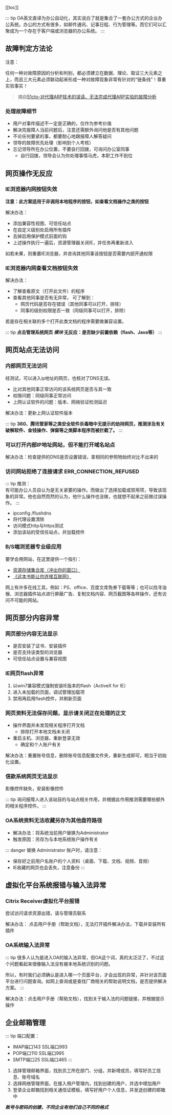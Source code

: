 [[toc]]

::: tip
OA英文直译为办公自动化，其实说白了就是集合了一套办公方式的企业办公系统。办公的方式有很多，如邮件通讯、记事日程、行为管理等。而它们可以汇聚成为一个存在于客户端或浏览器的办公系统。
:::

## 故障判定方法论

注意：

任何一种对故障原因的分析和判别，都必须建立在数据、理论、取证三大元素之上，而且三大元素必须联动起来形成一种对故障现象非常有针对的“链条线”！尊重实验事实！

> 摘自[51cto-对代理ARP技术的误读、无法完成代理ARP实验的故障分析](https://blog.51cto.com/7658423/1441149)

### 处理故障细节

* 用户对事件描述不一定是正确的，仅作为参考价值
* 解决完报障人当前问题后，注意还需额外询问他是否有其他问题
* 不论任何要紧的事，都要耐心地跟报障人解答疑问
* 领导的故障优先处理（影响到个人考核）
* 忘记领导所在办公位置，不要自行回拨，可询问办公室同事
    * 自行回拨，领导会认为你处理事情马虎，本职工作不到位

## 网页操作无反应

### IE浏览器内网按钮失效

**注意：此方案适用于非调用本地程序的按钮，如查看文档操作之类的按钮**

解决办法：
* 添加兼容性视图、可信任站点
* 在自定义级别处启用所有插件 
* 去掉启用保护模式前面的钩
* 上述操作执行一遍后，资源管理器关闭IE，并任务再重新进入

如若未果，则重置IE浏览器，并咨询其他同事该按钮是否需要内部开通权限

### IE浏览器内网查看文档按钮失效

解决办法：

* 了解查看原文（打开此文件）的程序
* 查看其他同事是否有无异常， 可了解到：
    * 网页代码是否存在错误（其他同事可以打开，排除）
    * 同事的级别权限是否一致（同级同事可以打开，排除）

若是存在相关联的多个打开此类文档的程序需要做兼容设置。

::: tip
**点击管理系统网页 ***模块*** 无反应：是否缺少前置依赖（flash、Java等）**
:::

## 网页站点无法访问

### 内部网页无法访问

经测试，可以进入ip地址的网页，也核对了DNS无误。

* 比对其他同事正常访问的该系统网页是否与其一致
* 权限问题：同级同事正常访问
* 上网认证软件的问题：版本、网络验证检测延迟

解决办法：更新上网认证软件版本

::: tip
**360、腾讯管家等之类安全软件杀毒暗中无提示的劫持网页，推测涉及有关破解软件、金钱操作、弹窗等之类脚本程序而被拦截了。**
:::

### 可以打开内部IP地址网站，但不能打开域名站点

解决办法：检查提供的DNS是否设置错误，拿相同的参照物始终对比不出来的

### 访问网站拒绝了连接请求 ERR_CONNECTION_REFUSED

::: tip
推测：  
有可能办公人员自认为是无关紧要的操作。而做出了选择加载或禁用项，导致该现象的异常。他也自然而然的认为，他什么操作也没做，也就想不起来之前做过误操作。
:::

* ipconfig /flushdns
* 将代理设置清除
* 访问模式http与https测试
* 添加该站的受信任站点，并加载控件

### B/S端浏览器专业级应用

要学会用网站，在这里提供一个指引：

* [资源存储集合库（冲出你的窗口）](https://github.com/hoochanlon/w3-goto-world)
* [《这本书能让你连接互联网》](https://github.com/hoochanlon/fq-book)

网上有许多在线工具，例如：PS、office、百度文库免券下载等等；也可以找寻油猴、浏览器插件站点进行屏蔽广告、复制文档内容、网页截图等各样操作，还有访问不可能的网站。

## 网页部分内容异常

### 网页部分内容无法显示

* 是否安装了证书、安装插件
* 是否支持该类型的浏览器
* 可信任站点设置与兼容视图

### IE网页flash异常

1. 以win7兼容模式强制安装IE版本的flash（ActiveX for IE）
2. 进入未加载的页面，调试管理加载项
3. 禁用再启用flash控件，并刷新页面

### 网页资料无法保存问题，显示请关闭正在处理的正文

* 操作界面并未发现相关程序打开文档
    * 排除打开本地文档未关闭
* 重启主机、浏览器，重新登录无效
    * 确定和个人账户有关

解决办法：重置账号信息，删除账号信息配置文件夹，重新生成即可，相当于初始化设置。

### 信款系统网页无法显示

影像控件缺失，安装影像控件

::: tip
询问报障人进入该站目的与站点相关作用，并根据此作用推测需要哪些额外的相关程序控件。
:::

### OA系统资料无法收藏另存为其他盘符路径

* 解决办法：将系统当前用户替换为Administrator
* 触发原因：另存为与本地系统账户操作有关

::: danger
替换 Administrator 账户时，请注意：
* 保存好之前用户名账户的个人资料（桌面、下载、文档、视频、音频）
* IE收藏的网页也会丢失，注意备份
:::

## 虚拟化平台系统报错与输入法异常

### Citrix Receiver虚拟化平台报错

尝试访问请求资源出错，请与管理员联系

解决办法：
点击用户手册（帮助文档），无法打开插件解决办法，下载并安装所有插件

### OA系统输入法异常

::: tip
很多人认为是进入OA的输入法异常，但OA这个词，真的太泛泛了，不过这个问题看起来很像输入法没有被本地系统识别的问题。

所以，有时我们必须确认是进入哪一个页面平台，才会出现的异常，并针对该页面平台进行问题查询。如网上查询或是查找厂商相关的帮助说明文档，是否提供解决方案。
::: 

解决办法：点击用户手册（帮助文档），找到关于输入法的问题链接，并根据提示操作

## 企业邮箱管理

::: tip
端口配置：
* IMAP端口143 SSL端口993
* POP端口110 SSL端口995
* SMTP端口25 SSL端口465
:::

1. 选择管理邮箱界面，找到员工所在部门、分组，并新增成员，填写好员工信息、账号域名
1. 选择网络管理界面，在接入用户管理内，找到创建的用户，并选中增加用户
1. 登录企业邮箱找到相关通信证模板，填写好用户个人信息，并发送创建的邮箱中

***账号与密码的创建，不同企业有他们自己不同的格式***